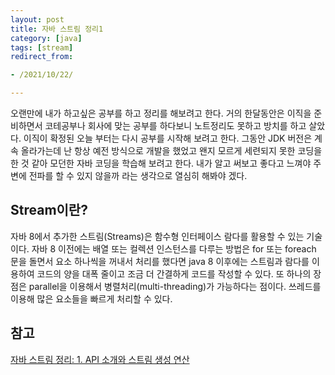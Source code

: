 ```yaml
---
layout: post
title: 자바 스트림 정리1
category: [java]
tags: [stream]
redirect_from:

- /2021/10/22/

---
```


오랜만에 내가 하고싶은 공부를 하고 정리를 해보려고 한다. 거의 한달동안은 이직을 준비하면서 코테공부나 회사에 맞는 공부를 하다보니 노트정리도 못하고 방치를 하고 살았다. 이직이 확정된 오늘 부터는 다시 공부를 시작해 보려고 한다. 그동안 JDK 버전은 계속 올라가는데 난 항상 예전 방식으로 개발을 했었고 왠지 모르게 세련되지 못한 코딩을 한 것 같아 모던한 자바 코딩을 학습해 보려고 한다. 내가 알고 써보고 좋다고 느껴야 주변에 전파를 할 수 있지 않을까 라는 생각으로 열심히 해봐야 겠다.  

## Stream이란?  
자바 8에서 추가한 스트림(Streams)은 함수형 인터페이스 람다를 활용할 수 있는 기술이다. 자바 8 이전에는 배열 또는 컬렉션 인스턴스를 다루는 방법은 for 또는 foreach 문을 돌면서 요소 하나씩을 꺼내서 처리를 했다면 java 8 이후에는 스트림과 람다를 이용하여 코드의 양을 대폭 줄이고 조금 더 간결하게 코드를 작성할 수 있다. 또 하나의 장점은 parallel을 이용해서 병렬처리(multi-threading)가 가능하다는 점이다. 쓰레드를 이용해 많은 요소들을 빠르게 처리할 수 있다.  










## 참고  
[자바 스트림 정리: 1. API 소개와 스트림 생성 연산](https://madplay.github.io/post/introduction-to-java-streams)

